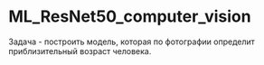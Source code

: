 # ML_ResNet50_computer_vision
Задача - построить модель, которая по фотографии определит приблизительный возраст человека. 
